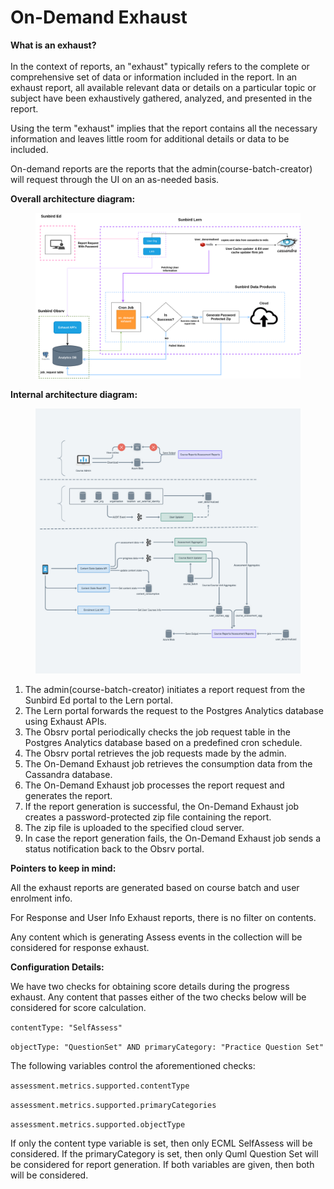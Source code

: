 # On-Demand Exhaust

**What is an exhaust?**\
\
In the context of reports, an "exhaust" typically refers to the complete or comprehensive set of data or information included in the report. In an exhaust report, all available relevant data or details on a particular topic or subject have been exhaustively gathered, analyzed, and presented in the report.

Using the term "exhaust" implies that the report contains all the necessary information and leaves little room for additional details or data to be included.



On-demand reports are the reports that the admin(course-batch-creator) will request through the UI on an as-needed basis.

**Overall architecture diagram:**

<figure><img src="../../../../../.gitbook/assets/on_Demand_exhaust.drawio (1).png" alt=""><figcaption></figcaption></figure>

**Internal architecture diagram:**

<figure><img src="../../../../../.gitbook/assets/Untitled design.png" alt=""><figcaption></figcaption></figure>

1. The admin(course-batch-creator) initiates a report request from the Sunbird Ed portal to the Lern portal.&#x20;
2. The Lern portal forwards the request to the Postgres Analytics database using Exhaust APIs.&#x20;
3. The Obsrv portal periodically checks the job request table in the Postgres Analytics database based on a predefined cron schedule.&#x20;
4. The Obsrv portal retrieves the job requests made by the admin.&#x20;
5. The On-Demand Exhaust job retrieves the consumption data from the Cassandra database.&#x20;
6. The On-Demand Exhaust job processes the report request and generates the report.&#x20;
7. If the report generation is successful, the On-Demand Exhaust job creates a password-protected zip file containing the report.&#x20;
8. The zip file is uploaded to the specified cloud server.&#x20;
9. In case the report generation fails, the On-Demand Exhaust job sends a status notification back to the Obsrv portal.&#x20;

**Pointers to keep in mind:**

All the exhaust reports are generated based on course batch and user enrolment info.&#x20;

For Response and User Info Exhaust reports, there is no filter on contents.

Any content which is generating Assess events in the collection will be considered for response exhaust.

**Configuration Details:**&#x20;

We have two checks for obtaining score details during the progress exhaust. Any content that passes either of the two checks below will be considered for score calculation.

`contentType: "SelfAssess"`&#x20;

`objectType: "QuestionSet" AND primaryCategory: "Practice Question Set"`

The following variables control the aforementioned checks:

`assessment.metrics.supported.contentType`

`assessment.metrics.supported.primaryCategories`

`assessment.metrics.supported.objectType`&#x20;

If only the content type variable is set, then only ECML SelfAssess will be considered. If the primaryCategory is set, then only Quml Question Set will be considered for report generation. If both variables are given, then both will be considered.
